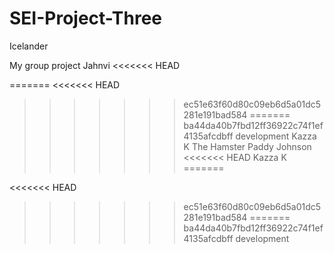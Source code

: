 # SEI-Project-Three
Icelander

My group project 
Jahnvi
<<<<<<< HEAD

=======
<<<<<<< HEAD
>>>>>>> ec51e63f60d80c09eb6d5a01dc5281e191bad584
=======
>>>>>>> ba44da40b7fbd12ff36922c74f1ef4135afcdbff
>>>>>>> development
Kazza K
The Hamster
Paddy Johnson
<<<<<<< HEAD
Kazza K
=======

<<<<<<< HEAD
>>>>>>> ec51e63f60d80c09eb6d5a01dc5281e191bad584
=======
>>>>>>> ba44da40b7fbd12ff36922c74f1ef4135afcdbff
>>>>>>> development
